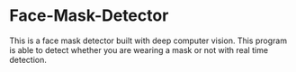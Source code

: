 # Face-Mask-Detector
This is a face mask detector built with deep computer vision. This program is able to detect whether you are wearing a mask or not with real time detection.
